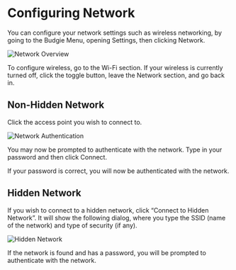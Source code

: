 # Configuring Network

You can configure your network settings such as wireless networking, by going to the Budgie Menu, opening Settings, then clicking Network.

![Network Overview](images/help-center/configuration/configuring-network/network-overview.png)

To configure wireless, go to the Wi-Fi section. If your wireless is currently turned off, click the toggle button, leave the Network section, and go back in.

## Non-Hidden Network

Click the access point you wish to connect to.

![Network Authentication](images/help-center/configuration/configuring-network/network-authentication.png)

You may now be prompted to authenticate with the network. Type in your password and then click Connect.

If your password is correct, you will now be authenticated with the network.

## Hidden Network

If you wish to connect to a hidden network, click “Connect to Hidden Network”. It will show the following dialog, where you type the SSID (name of the network) and type of security (if any).

![Hidden Network](images/help-center/configuration/configuring-network/network-hidden.png)

If the network is found and has a password, you will be prompted to authenticate with the network.